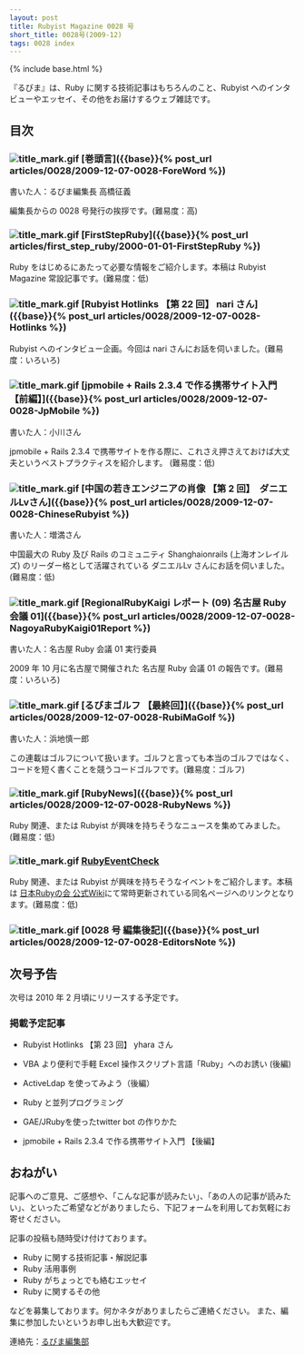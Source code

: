 ```yaml
---
layout: post
title: Rubyist Magazine 0028 号
short_title: 0028号(2009-12)
tags: 0028 index
---
```

{% include base.html %}


『るびま』は、Ruby に関する技術記事はもちろんのこと、Rubyist へのインタビューやエッセイ、その他をお届けするウェブ雑誌です。

## 目次

### ![title_mark.gif]({{base}}{{site.baseurl}}/images/title_mark.gif) [巻頭言]({{base}}{% post_url articles/0028/2009-12-07-0028-ForeWord %})

書いた人：るびま編集長 高橋征義

編集長からの 0028 号発行の挨拶です。(難易度：高)

### ![title_mark.gif]({{base}}{{site.baseurl}}/images/title_mark.gif) [FirstStepRuby]({{base}}{% post_url articles/first_step_ruby/2000-01-01-FirstStepRuby %})

Ruby をはじめるにあたって必要な情報をご紹介します。本稿は Rubyist Magazine 常設記事です。(難易度：低)

### ![title_mark.gif]({{base}}{{site.baseurl}}/images/title_mark.gif) [Rubyist Hotlinks 【第 22 回】 nari さん]({{base}}{% post_url articles/0028/2009-12-07-0028-Hotlinks %})

Rubyist へのインタビュー企画。今回は nari さんにお話を伺いました。(難易度：いろいろ)

### ![title_mark.gif]({{base}}{{site.baseurl}}/images/title_mark.gif) [jpmobile + Rails 2.3.4 で作る携帯サイト入門 【前編】]({{base}}{% post_url articles/0028/2009-12-07-0028-JpMobile %})

書いた人：小川さん

jpmobile + Rails 2.3.4 で携帯サイトを作る際に、これさえ押さえておけば大丈夫というベストプラクティスを紹介します。 (難易度：低)

### ![title_mark.gif]({{base}}{{site.baseurl}}/images/title_mark.gif) [中国の若きエンジニアの肖像 【第 2 回】　ダニエルLvさん]({{base}}{% post_url articles/0028/2009-12-07-0028-ChineseRubyist %})

書いた人：増満さん

中国最大の Ruby 及び Rails のコミュニティ Shanghaionrails (上海オンレイルズ) のリーダー格として活躍されている ダニエルLv さんにお話を伺いました。(難易度：低)

### ![title_mark.gif]({{base}}{{site.baseurl}}/images/title_mark.gif) [RegionalRubyKaigi レポート (09) 名古屋 Ruby 会議 01]({{base}}{% post_url articles/0028/2009-12-07-0028-NagoyaRubyKaigi01Report %})

書いた人：名古屋 Ruby 会議 01 実行委員

2009 年 10 月に名古屋で開催された 名古屋 Ruby 会議 01 の報告です。(難易度：いろいろ)

### ![title_mark.gif]({{base}}{{site.baseurl}}/images/title_mark.gif) [るびまゴルフ 【最終回】]({{base}}{% post_url articles/0028/2009-12-07-0028-RubiMaGolf %})

書いた人：浜地慎一郎

この連載はゴルフについて扱います。ゴルフと言っても本当のゴルフではなく、コードを短く書くことを競うコードゴルフです。(難易度：ゴルフ)

### ![title_mark.gif]({{base}}{{site.baseurl}}/images/title_mark.gif) [RubyNews]({{base}}{% post_url articles/0028/2009-12-07-0028-RubyNews %})

Ruby 関連、または Rubyist が興味を持ちそうなニュースを集めてみました。(難易度：低)

### ![title_mark.gif]({{base}}{{site.baseurl}}/images/title_mark.gif) [RubyEventCheck](http://jp.rubyist.net/?RubyEventCheck)

Ruby 関連、または Rubyist が興味を持ちそうなイベントをご紹介します。本稿は [日本Rubyの会 公式Wiki](http://jp.rubyist.net/)にて常時更新されている同名ページへのリンクとなります。(難易度：低)

### ![title_mark.gif]({{base}}{{site.baseurl}}/images/title_mark.gif) [0028 号 編集後記]({{base}}{% post_url articles/0028/2009-12-07-0028-EditorsNote %})

## 次号予告

次号は 2010 年 2 月頃にリリースする予定です。

### 掲載予定記事

* Rubyist Hotlinks 【第 23 回】 yhara さん


* VBA より便利で手軽 Excel 操作スクリプト言語「Ruby」へのお誘い (後編)


* ActiveLdap を使ってみよう（後編）


* Ruby と並列プログラミング


* GAE/JRubyを使ったtwitter bot の作りかた


* jpmobile + Rails 2.3.4 で作る携帯サイト入門 【後編】


## おねがい

記事へのご意見、ご感想や、「こんな記事が読みたい」、「あの人の記事が読みたい」、といったご希望などがありましたら、下記フォームを利用してお気軽にお寄せください。

記事の投稿も随時受け付けております。

* Ruby に関する技術記事・解説記事
* Ruby 活用事例
* Ruby がちょっとでも絡むエッセイ
* Ruby に関するその他


などを募集しております。何かネタがありましたらご連絡ください。
また、編集に参加したいというお申し出も大歓迎です。

連絡先：[るびま編集部](mailto:magazine@ruby-no-kai.org)


